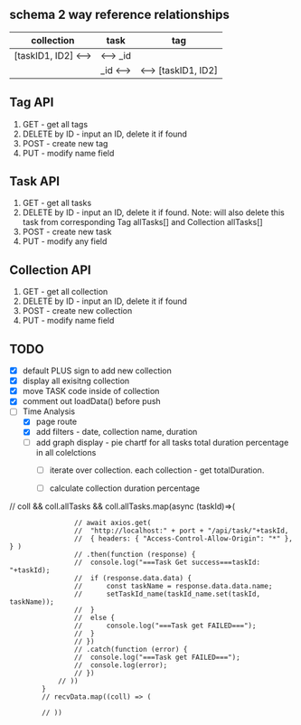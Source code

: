## schema 2 way reference relationships
|collection |   task  |   tag   |
|---|---|---|
|[taskID1, ID2] <-->   |<--> _id| |
|            |    _id <-->|<--> [taskID1, ID2]|

## Tag API
1. GET - get all tags
2. DELETE by ID - input an ID, delete it if found
3. POST - create new tag
4. PUT - modify name field

## Task API
1. GET - get all tasks
2. DELETE by ID - input an ID, delete it if found. Note: will also delete this task from corresponding Tag allTasks[] and Collection allTasks[]
3. POST - create new task
4. PUT - modify any field

## Collection API
1. GET - get all collection
2. DELETE by ID - input an ID, delete it if found
3. POST - create new collection
4. PUT - modify name field

## TODO
- [x] default PLUS sign to add new collection
- [x] display all exisitng collection
- [x] move TASK code inside of collection
- [x] comment out loadData() before push
- [ ] Time Analysis
  - [x] page route
  - [x] add filters - date, collection name, duration
  - [ ] add graph display - pie chartf for all tasks total duration percentage in all colelctions
    - [ ] iterate over collection. each collection - get totalDuration.
    - [ ] calculate collection duration percentage



// coll && coll.allTasks && coll.allTasks.map(async (taskId)=>(
					
					// await axios.get(
					// 	"http://localhost:" + port + "/api/task/"+taskId,
					// 	{ headers: { "Access-Control-Allow-Origin": "*" }, } )
					// .then(function (response) {
					// 	console.log("===Task Get success===taskId: "+taskId); 
					// 	if (response.data.data) {
					// 		const taskName = response.data.data.name;
					// 		setTaskId_name(taskId_name.set(taskId, taskName));
					// 	}
					// 	else {
					// 		console.log("===Task get FAILED==="); 
					// 	}
					// })
					// .catch(function (error) {
					// 	console.log("===Task get FAILED==="); 
					// 	console.log(error); 
					// })
				// ))
			}
			// recvData.map((coll) => (
				
			// ))